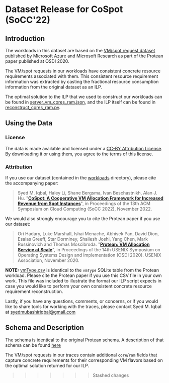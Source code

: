 # Dataset Release for CoSpot (SoCC'22)


## Introduction
The workloads in this dataset are based on the [VM/spot request dataset](https://github.com/Azure/AzurePublicDataset/blob/master/AzureTracesForPacking2020.md) published by Microsoft Azure and Microsoft Research as part of the Protean paper published at OSDI 2020.

The VM/spot requests in our workloads have consistent concrete resource requirements associated with them. This consistent resource requirement information was extracted by casting the fractional resource consumption information from the original dataset as an ILP.

The optimal solution to the ILP that we used to construct our workloads can be found in [server_vm_cores_ram.json](ilp/server_vm_cores_ram.json), and the ILP itself can be found in [reconstruct_cores_ram.py](ilp/reconstruct_cores_ram.py).


## Using the Data

### License
The data is made available and licensed under a [CC-BY Attribution License](https://github.com/DCResourceManage/cospot-socc2022/blob/master/LICENSE). By downloading it or using them, you agree to the terms of this license.

### Attribution
If you use our dataset (contained in the [workloads](workloads/) directory), please cite the accompanying paper:

> Syed M. Iqbal, Haley Li, Shane Bergsma, Ivan Beschastnikh, Alan J. Hu. "[**CoSpot: A Cooperative VM Allocation Framework for Increased Revenue from Spot Instances**](https://dl.acm.org/doi/10.1145/3542929.3563499)", in Proceedings of the 13th ACM Symposium on Cloud Computing (SoCC 2022), November 2022.

We would also strongly encourage you to cite the Protean paper if you use our dataset:

> Ori Hadary, Luke Marshall, Ishai Menache, Abhisek Pan, David Dion, Esaias Greeff, Star Dorminey, Shailesh Joshi, Yang Chen, Mark Russinovich and Thomas Moscibroda. "[**Protean: VM Allocation Service at Scale**](https://www.microsoft.com/en-us/research/publication/protean-vm-allocation-service-at-scale/)", in Proceedings of the 14th USENIX Symposium on Operating Systems Design and Implementation (OSDI 2020). USENIX Association, November 2020.

**NOTE:** [vmType.csv](ilp/vmType.csv) is identical to the `vmType` SQLite table from the Protean workload. Please cite the Protean paper if you use this CSV file in your own work. This file was included to illustrate the format our ILP script expects in case you would like to perform your own consistent concrete resource requirement reconstruction.

Lastly, if you have any questions, comments, or concerns, or if you would like to share tools for working with the traces, please contact Syed M. Iqbal at syedmubashiriqbal@gmail.com


## Schema and Description

The schema is identical to the original Protean schema. A description of that schema can be found [here](https://github.com/Azure/AzurePublicDataset/blob/master/AzureTracesForPacking2020.md#schema-and-description)

The VM/spot requests in our traces contain additional `core`/`ram` fields that capture concrete requirements for their corresponding VM flavors based on the optimal solution returned for our ILP.
>>>>>>> Stashed changes
